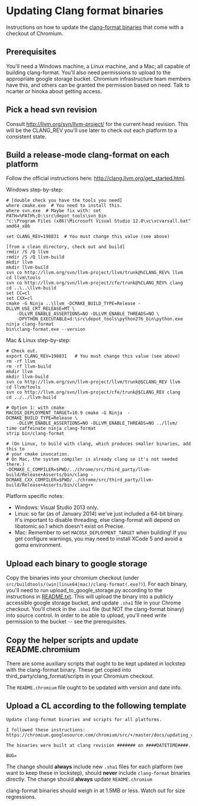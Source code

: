 # Updating Clang format binaries

Instructions on how to update the [clang-format binaries](clang_format.md) that
come with a checkout of Chromium.

## Prerequisites

You'll need a Windows machine, a Linux machine, and a Mac; all capable of
building clang-format. You'll also need permissions to upload to the appropriate
google storage bucket. Chromium infrastructure team members have this, and
others can be granted the permission based on need. Talk to ncarter or hinoka
about getting access.

## Pick a head svn revision

Consult http://llvm.org/svn/llvm-project/ for the current head revision. This
will be the CLANG_REV you'll use later to check out each platform to a
consistent state.

## Build a release-mode clang-format on each platform

Follow the official instructions here:
http://clang.llvm.org/get_started.html.

Windows step-by-step:

```shell
# [double check you have the tools you need]
where cmake.exe  # You need to install this.
where svn.exe  # Maybe fix with: set PATH=%PATH%;D:\src\depot_tools\svn_bin
"c:\Program Files (x86)\Microsoft Visual Studio 12.0\vc\vcvarsall.bat" amd64_x86

set CLANG_REV=198831  # You must change this value (see above)

[from a clean directory, check out and build]
rmdir /S /Q llvm
rmdir /S /Q llvm-build
mkdir llvm
mkdir llvm-build
svn co http://llvm.org/svn/llvm-project/llvm/trunk@%CLANG_REV% llvm
cd llvm\tools
svn co http://llvm.org/svn/llvm-project/cfe/trunk@%CLANG_REV% clang
cd ..\..\llvm-build
set CC=cl
set CXX=cl
cmake -G Ninja ..\llvm -DCMAKE_BUILD_TYPE=Release -DLLVM_USE_CRT_RELEASE=MT \
    -DLLVM_ENABLE_ASSERTIONS=NO -DLLVM_ENABLE_THREADS=NO \
    -DPYTHON_EXECUTABLE=d:\src\depot_tools\python276_bin\python.exe
ninja clang-format
bin\clang-format.exe --version
```

Mac & Linux step-by-step:

```shell
# Check out.
export CLANG_REV=198831   # You must change this value (see above)
rm -rf llvm
rm -rf llvm-build
mkdir llvm
mkdir llvm-build
svn co http://llvm.org/svn/llvm-project/llvm/trunk@$CLANG_REV llvm
cd llvm/tools
svn co http://llvm.org/svn/llvm-project/cfe/trunk@$CLANG_REV clang
cd ../../llvm-build

# Option 1: with cmake
MACOSX_DEPLOYMENT_TARGET=10.9 cmake -G Ninja  -DCMAKE_BUILD_TYPE=Release \
    -DLLVM_ENABLE_ASSERTIONS=NO -DLLVM_ENABLE_THREADS=NO ../llvm/
time caffeinate ninja clang-format
strip bin/clang-format

# (On Linux, to build with clang, which produces smaller binaries, add this to
# your cmake invocation.
# On Mac, the system compiler is already clang so it's not needed there.)
-DCMAKE_C_COMPILER=$PWD/../chrome/src/third_party/llvm-build/Release+Asserts/bin/clang -DCMAKE_CXX_COMPILER=$PWD/../chrome/src/third_party/llvm-build/Release+Asserts/bin/clang++
```

Platform specific notes:

*   Windows: Visual Studio 2013 only.
*   Linux: so far (as of January 2014) we've just included a 64-bit binary. It's
    important to disable threading, else clang-format will depend on
    libatomic.so.1 which doesn't exist on Precise.
*   Mac: Remember to set `MACOSX_DEPLOYMENT_TARGET` when building! If you get
    configure warnings, you may need to install XCode 5 and avoid a goma
    environment.

## Upload each binary to google storage

Copy the binaries into your chromium checkout (under
`src/buildtools/(win|linux64|mac)/clang-format(.exe?)`). For each binary, you'll
need to run upload_to_google_storage.py according to the instructions in
[README.txt](/buildtools/clang_format/README.txt). This will upload the binary
into a publicly accessible google storage bucket, and update `.sha1` file in
your Chrome checkout. You'll check in the `.sha1` file (but NOT the clang-format
binary) into source control. In order to be able to upload, you'll need write
permission to the bucket -- see the prerequisites.

## Copy the helper scripts and update README.chromium

There are some auxiliary scripts that ought to be kept updated in lockstep with
the clang-format binary. These get copied into
third_party/clang_format/scripts in your Chromium checkout.

The `README.chromium` file ought to be updated with version and date info.

## Upload a CL according to the following template

    Update clang-format binaries and scripts for all platforms.

    I followed these instructions:
    https://chromium.googlesource.com/chromium/src/+/master/docs/updating_clang_format_binaries.md

    The binaries were built at clang revision ####### on ####DATETIME####.

    BUG=

The change should **always** include new `.sha1` files for each platform (we
want to keep these in lockstep), should **never** include `clang-format`
binaries directly. The change should **always** update `README.chromium`

clang-format binaries should weigh in at 1.5MB or less. Watch out for size
regressions.
